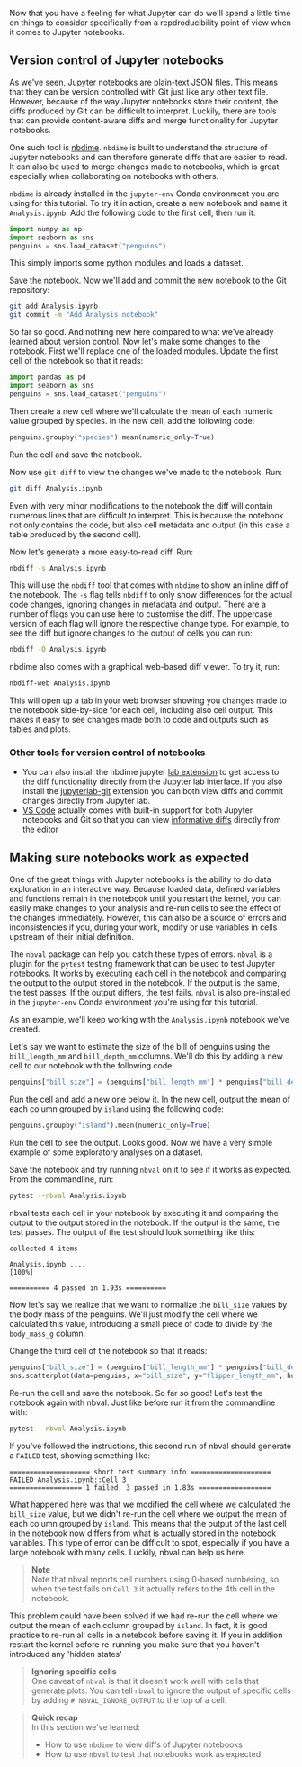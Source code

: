 Now that you have a feeling for what Jupyter can do we'll spend a
little time on things to consider specifically from a repdroducibility point of
view when it comes to Jupyter notebooks.


## Version control of Jupyter notebooks

As we've seen, Jupyter notebooks are plain-text JSON files. This means that they
can be version controlled with Git just like any other text file. However,
because of the way Jupyter notebooks store their content, the diffs produced by
Git can be difficult to interpret. Luckily, there are tools that can provide
content-aware diffs and merge functionality for Jupyter notebooks.

One such tool is [nbdime](https://nbdime.readthedocs.io/en/latest/). `nbdime` is
built to understand the structure of Jupyter notebooks and can therefore
generate diffs that are easier to read. It can also be used to merge changes
made to notebooks, which is great especially when collaborating on notebooks
with others.

`nbdime` is already installed in the `jupyter-env` Conda environment you are
using for this tutorial. To try it in action, create a new notebook and name it
`Analysis.ipynb`. Add the following code to the first cell, then run it:

```python
import numpy as np
import seaborn as sns
penguins = sns.load_dataset("penguins")
```

This simply imports some python modules and loads a dataset.

Save the notebook. Now we'll add and commit the new notebook to the Git repository:

```bash
git add Analysis.ipynb
git commit -m "Add Analysis notebook"
```

So far so good. And nothing new here compared to what we've already learned
about version control. Now let's make some changes to the notebook. First we'll
replace one of the loaded modules. Update the first cell of the notebook so that
it reads:

```python
import pandas as pd
import seaborn as sns
penguins = sns.load_dataset("penguins")
```

Then create a new cell where we'll calculate the mean of each numeric value
grouped by species. In the new cell, add the following code:

```python
penguins.groupby("species").mean(numeric_only=True)
```

Run the cell and save the notebook.

Now use `git diff` to view the changes we've made to the notebook. Run:

```bash
git diff Analysis.ipynb
```

Even with very minor modifications to the notebook the diff will contain
numerous lines that are difficult to interpret. This is because the notebook not
only contains the code, but also cell metadata and output (in this case a
table produced by the second cell).

Now let's generate a more easy-to-read diff. Run:

```bash
nbdiff -s Analysis.ipynb
```

This will use the `nbdiff` tool that comes with `nbdime` to show an inline diff
of the notebook. The `-s` flag tells `nbdiff` to only show differences for the
actual code changes, ignoring changes in metadata and output. There are a number
of flags you can use here to customise the diff. The uppercase version of each
flag will ignore the respective change type. For example, to see the diff but
ignore changes to the output of cells you can run:

```bash
nbdiff -O Analysis.ipynb
```

nbdime also comes with a graphical web-based diff viewer. To try it, run:

```bash
nbdiff-web Analysis.ipynb
```

This will open up a tab in your web browser showing you changes made to the
notebook side-by-side for each cell, including also cell output. This makes it
easy to see changes made both to code and outputs such as tables and plots.

### Other tools for version control of notebooks

- You can also install the nbdime jupyter [lab
  extension](https://github.com/jupyter/nbdime) to get access to the diff
  functionality directly from the Jupyter lab interface. If you also install the
  [jupyterlab-git](https://github.com/jupyterlab/jupyterlab-git) extension you
  can both view diffs and commit changes directly from Jupyter lab.
- [VS Code](https://code.visualstudio.com/) actually comes with built-in support
  for both Jupyter notebooks and Git so that you can view [informative
  diffs](https://code.visualstudio.com/docs/datascience/jupyter-notebooks#_custom-notebook-diffing)
  directly from the editor

## Making sure notebooks work as expected

One of the great things with Jupyter notebooks is the ability to do data
exploration in an interactive way. Because loaded data, defined variables and
functions remain in the notebook until you restart the kernel, you can easily
make changes to your analysis and re-run cells to see the effect of the changes
immediately. However, this can also be a source of errors and inconsistencies if
you, during your work, modify or use variables in cells upstream of their
initial definition.

The `nbval` package can help you catch these types of errors. `nbval` is a
plugin for the `pytest` testing framework that can be used to test Jupyter
notebooks. It works by executing each cell in the notebook and comparing the
output to the output stored in the notebook. If the output is the same, the test
passes. If the output differs, the test fails. `nbval` is also pre-installed in
the `jupyter-env` Conda environment you're using for this tutorial.

As an example, we'll keep working with the `Analysis.ipynb` notebook we've
created.

Let's say we want to estimate the size of the bill of penguins using the
`bill_length_mm` and `bill_depth_mm` columns. We'll do this by adding a new cell
to our notebook with the following code:

```python
penguins["bill_size"] = (penguins["bill_length_mm"] * penguins["bill_depth_mm"])
```

Run the cell and add a new one below it. In the new cell, output the mean of
each column grouped by `island` using the following code:

```python
penguins.groupby("island").mean(numeric_only=True)
```

Run the cell to see the output. Looks good. Now we have a very simple example of
some exploratory analyses on a dataset.

Save the notebook and try running `nbval` on it to see if it works as
expected. From the commandline, run:

```bash
pytest --nbval Analysis.ipynb
```

nbval tests each cell in your notebook by executing it and comparing the output
to the output stored in the notebook. If the output is the same, the test
passes. The output of the test should look something like this:

```
collected 4 items

Analysis.ipynb ....                                                                                                   [100%]

========== 4 passed in 1.93s ==========
```

Now let's say we realize that we want to normalize the `bill_size` values by the
body mass of the penguins. We'll just modify the cell where we calculated this
value, introducing a small piece of code to divide by the `body_mass_g` column.

Change the third cell of the notebook so that it reads:

```python
penguins["bill_size"] = (penguins["bill_length_mm"] * penguins["bill_depth_mm"]) / penguins["body_mass_g"]
sns.scatterplot(data=penguins, x="bill_size", y="flipper_length_mm", hue="island")
```

Re-run the cell and save the notebook. So far so good! Let's test the notebook
again with nbval. Just like before run it from the commandline with:

```bash
pytest --nbval Analysis.ipynb
```

If you've followed the instructions, this second run of nbval should generate a
`FAILED` test, showing something like:

```
==================== short test summary info ====================
FAILED Analysis.ipynb::Cell 3
================== 1 failed, 3 passed in 1.83s ==================
```

What happened here was that we modified the cell where we calculated the
`bill_size` value, but we didn't re-run the cell where we output the mean of
each column grouped by `island`. This means that the output of the last cell in
the notebook now differs from what is actually stored in the notebook variables.
This type of error can be difficult to spot, especially if you have a large
notebook with many cells. Luckily, nbval can help us here.

> **Note** <br>
> Note that nbval reports cell numbers using 0-based numbering, so when the test
> fails on `Cell 3` it actually refers to the 4th cell in the notebook.

This problem could have been solved if we had re-run the cell where we output
the mean of each column grouped by `island`. In fact, it is good practice to
re-run all cells in a notebook before saving it. If you in addition restart the
kernel before re-running you make sure that you haven't introduced any 'hidden states'

> **Ignoring specific cells** <br>
>One caveat of `nbval` is that it doesn't work well with cells that generate
>plots. You can tell `nbval` to ignore the output of specific cells by adding
>`# NBVAL_IGNORE_OUTPUT` to the top of a cell.

> **Quick recap** <br>
> In this section we've learned:
> - How to use `nbdime` to view diffs of Jupyter notebooks
> - How to use `nbval` to test that notebooks work as expected
